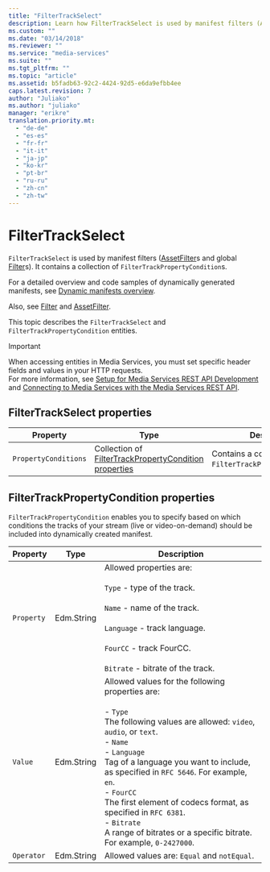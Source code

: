 ```yaml
---
title: "FilterTrackSelect"
description: Learn how FilterTrackSelect is used by manifest filters (AssetFilters and global Filters), and how it contains a collection of FilterTrackPropertyConditions. 
ms.custom: ""
ms.date: "03/14/2018"
ms.reviewer: ""
ms.service: "media-services"
ms.suite: ""
ms.tgt_pltfrm: ""
ms.topic: "article"
ms.assetid: b5fadb63-92c2-4424-92d5-e6da9efbb4ee
caps.latest.revision: 7
author: "Juliako"
ms.author: "juliako"
manager: "erikre"
translation.priority.mt: 
  - "de-de"
  - "es-es"
  - "fr-fr"
  - "it-it"
  - "ja-jp"
  - "ko-kr"
  - "pt-br"
  - "ru-ru"
  - "zh-cn"
  - "zh-tw"
---
```

# FilterTrackSelect
`FilterTrackSelect` is used by manifest filters ([AssetFilter](../operations/assetfilter.md)s and global [Filter](../operations/filter.md)s). It contains a collection of `FilterTrackPropertyCondition`s.  
  
 For a detailed overview and code samples of dynamically generated manifests, see [Dynamic manifests overview](https://azure.microsoft.com/documentation/articles/media-services-dynamic-manifest-overview/).  
  
 Also, see [Filter](../operations/filter.md) and [AssetFilter](../operations/assetfilter.md).  
  
 This topic describes the `FilterTrackSelect` and `FilterTrackPropertyCondition` entities.  
  
> [!IMPORTANT]
> When accessing entities in Media Services, you must set specific header fields and values in your HTTP requests. <br/>For more information, see [Setup for Media Services REST API Development](https://docs.microsoft.com/azure/media-services/media-services-rest-how-to-use) and [Connecting to Media Services with the Media Services REST API](https://docs.microsoft.com/azure/media-services/media-services-use-aad-auth-to-access-ams-api).  

## FilterTrackSelect properties  
  
|Property|Type|Description|  
|--------------|----------|-----------------|  
|`PropertyConditions`|Collection of [FilterTrackPropertyCondition properties](#FilterTrackPropertyCondition)|Contains a collection of `FilterTrackPropertyCondition`s.|  
  
##  <a name="FilterTrackPropertyCondition"></a> FilterTrackPropertyCondition properties  
 `FilterTrackPropertyCondition` enables you to specify based on which conditions the tracks of your stream (live or video-on-demand) should be included into dynamically created manifest.  
  
|Property|Type|Description|  
|--------------|----------|-----------------|  
|`Property`|Edm.String|Allowed properties are:<br /><br /> `Type` - type of the track.<br /><br /> `Name` -  name of the track.<br /><br /> `Language` - track language.<br /><br /> `FourCC` - track FourCC.<br /><br /> `Bitrate` - bitrate of the track.|  
|`Value`|Edm.String|Allowed values for the following properties are:<br /><br /> -   `Type`<br />     The following values are allowed: `video`, `audio`, or `text`.<br />-   `Name`<br />-   `Language`<br />     Tag of a language you want to include, as specified in `RFC 5646`. For example, `en`.<br />-   `FourCC`<br />     The first element of codecs format, as specified in `RFC 6381`.<br />-   `Bitrate`<br />     A range of bitrates or a specific bitrate. For example, `0-2427000`.|  
|`Operator`|Edm.String|Allowed values are: `Equal` and `notEqual`.|